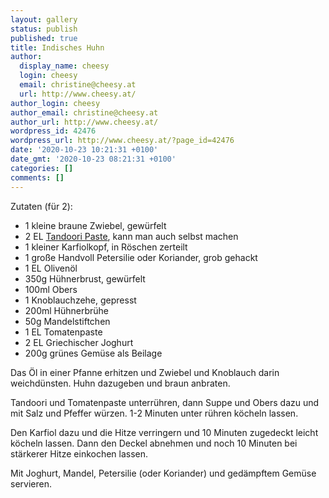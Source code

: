 ```yaml
---
layout: gallery
status: publish
published: true
title: Indisches Huhn
author:
  display_name: cheesy
  login: cheesy
  email: christine@cheesy.at
  url: http://www.cheesy.at/
author_login: cheesy
author_email: christine@cheesy.at
author_url: http://www.cheesy.at/
wordpress_id: 42476
wordpress_url: http://www.cheesy.at/?page_id=42476
date: '2020-10-23 10:21:31 +0100'
date_gmt: '2020-10-23 08:21:31 +0100'
categories: []
comments: []
---
```

<!-- wp:paragraph -->
Zutaten (für 2):
<!-- /wp:paragraph -->
<!-- wp:list -->
- 1 kleine braune Zwiebel, gewürfelt
- 2 EL [Tandoori Paste](http://www.cheesy.at/rezepte/beilagen-und-sonstiges/aufstriche-und-sossen/tandoori-paste/), kann man auch selbst machen
- 1 kleiner Karfiolkopf, in Röschen zerteilt
- 1 große Handvoll Petersilie oder Koriander, grob gehackt
- 1 EL Olivenöl
- 350g Hühnerbrust, gewürfelt
- 100ml Obers
- 1 Knoblauchzehe, gepresst
- 200ml Hühnerbrühe
- 50g Mandelstiftchen
- 1 EL Tomatenpaste
- 2 EL Griechischer Joghurt
- 200g grünes Gemüse als Beilage
<!-- /wp:list -->
<!-- wp:paragraph -->
Das Öl in einer Pfanne erhitzen und Zwiebel und Knoblauch darin weichdünsten. Huhn dazugeben und braun anbraten.
<!-- /wp:paragraph -->
<!-- wp:paragraph -->
Tandoori und Tomatenpaste unterrühren, dann Suppe und Obers dazu und mit Salz und Pfeffer würzen. 1-2 Minuten unter rühren köcheln lassen.
<!-- /wp:paragraph -->
<!-- wp:paragraph -->
Den Karfiol dazu und die Hitze verringern und 10 Minuten zugedeckt leicht köcheln lassen. Dann den Deckel abnehmen und noch 10 Minuten bei stärkerer Hitze einkochen lassen.
<!-- /wp:paragraph -->
<!-- wp:paragraph -->
Mit Joghurt, Mandel, Petersilie (oder Koriander) und gedämpftem Gemüse servieren.
<!-- /wp:paragraph -->
<!-- wp:image {"id":42477} -->
<figure class="wp-block-image"><img src="http://www.cheesy.at/wp-content/uploads/Indisches-Huhn-1.jpg" alt="" class="wp-image-42477"></figure>
<!-- /wp:image -->
